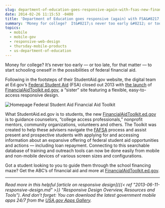 ```yaml
---
slug: department-of-education-goes-responsive-again-with-fsas-new-financial-aid-toolkit
date: 2014-02-26 11:15:53 -0400
title: 'Department of Education goes responsive (again) with FSA&#8217;s new Financial Aid Toolkit'
summary: 'Money for college?  It&#8217;s never too early &#8212; or too late, for that matter &#8212; to start schooling oneself in the possibilities of federal financial aid. Following in the footsteps of their StudentAid.gov website, the digital team at  Ed.gov&#8217;s Federal Student Aid (FSA) closed out 2013 with the launch of FinancialAidToolkit.ed.gov, a &#8220;sister&#8221; site featuring'
topics:
  - mobile
  - mobile-gov
  - responsive-web-design
  - thursday-mobile-products
  - us-department-of-education
---
```


Money for college? It&#8217;s never too early &#8212; or too late, for that matter &#8212; to start schooling oneself in the possibilities of federal financial aid.

Following in the footsteps of their StudentAid.gov website, the digital team at Ed.gov&#8217;s <a href="http://studentaid.ed.gov" target="_blank">Federal Student Aid</a> (FSA) closed out 2013 with [the launch](https://www.ed.gov/news/press-releases/new-financial-aid-toolkit-part-department%E2%80%99s-efforts-improve-college-access-and-affordability) of <a href="http://financialaidtoollkit.ed.gov" target="_blank">FinancialAidToolkit.ed.gov</a>, a &#8220;sister&#8221; site featuring a flexible, easy-to-access responsive design.

<img src="https://s3.amazonaws.com/digitalgov/_legacy-img/2014/02/Homepage_Federal-Student-Aid-Financial-Aid-Toolkit.png" alt="Homepage Federal Student Aid Financial Aid Toolkit">

What StudentAid.ed.gov is to students, the new <a href="http://www.newbrandanalytics.com/thankyou.php" target="_blank">FinancialAidToolkit.ed.gov</a> is to guidance counselors, &#8220;college access professionals,&#8221; nonprofit mentors, community organizations, volunteers and others. The Toolkit was created to help these advisers navigate the [FAFSA](http://financialaidtoolkit.ed.gov/tk/learn/fafsa.jsp) process and assist present and prospective students with applying for and accessing information about an expansive offering of federal student aid opportunities and actions &#8212; including loan repayment. Connecting to this searchable database of training and outreach tools can now be done easily from mobile and non-mobile devices of various screen sizes and configurations.

Got a student looking to you to guide them through the school financing maze? Get the ABC&#8217;s of financial aid and more at [FinancialAidToolkit.ed.gov](http://financialaidtoolkit.ed.gov/tk/). 

---
_Read more in this helpful [article on responsive design]({{< ref "2013-06-11-responsive-design.md" >}} "Responsive Design Overview, Resources and Tools"). And don’t forget: You can download the latest government mobile apps 24/7 from the [USA.gov Apps Gallery](http://apps.usa.gov/)._

 

 
